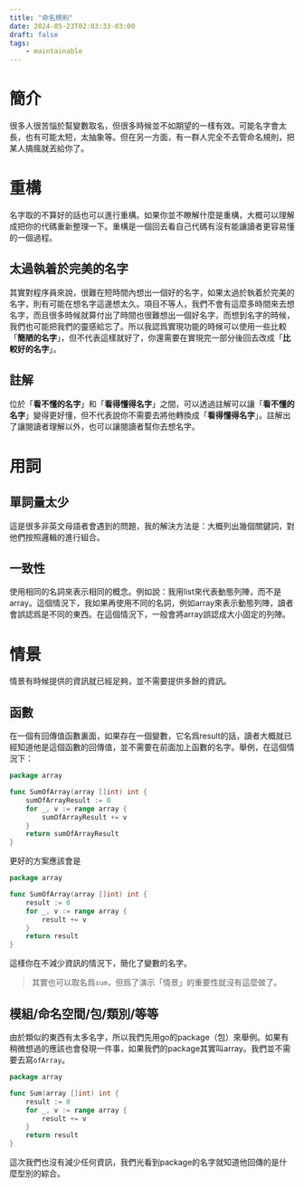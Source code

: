```yaml
---
title: "命名規則"
date: 2024-05-23T02:03:33-03:00
draft: false 
tags:
    - maintainable 
---
```


# 簡介

很多人很苦惱於幫變數取名，但很多時候並不如期望的一樣有效。可能名字會太長，也有可能太短，太抽象等。但在另一方面，有一群人完全不去管命名規則，把某人搞瘋就丟給你了。

# 重構

名字取的不算好的話也可以進行重構。如果你並不瞭解什麼是重構，大概可以理解成把你的代碼重新整理一下。重構是一個回去看自己代碼有沒有能讓讀者更容易懂的一個過程。

## 太過執着於完美的名字

其實對程序員來說，很難在短時間內想出一個好的名字，如果太過於執着於完美的名字，則有可能在想名字這邊想太久。項目不等人，我們不會有這麼多時間來去想名字，而且很多時候就算付出了時間也很難想出一個好名字，而想到名字的時候，我們也可能把我們的靈感給忘了。所以我認爲實現功能的時候可以使用一些比較「**簡陋的名字**」，但不代表這樣就好了，你還需要在實現完一部分後回去改成「**比較好的名字**」。

## 註解

位於「**看不懂的名字**」和「**看得懂得名字**」之間，可以透過註解可以讓「**看不懂的名字**」變得更好懂，但不代表說你不需要去將他轉換成「**看得懂得名字**」。註解出了讓閱讀者理解以外，也可以讓閱讀者幫你去想名字。

# 用詞 

## 單詞量太少

這是很多非英文母語者會遇到的問題，我的解決方法是：大概列出幾個關鍵詞，對他們按照邏輯的進行組合。

## 一致性

使用相同的名詞來表示相同的概念。例如說：我用list來代表動態列陣，而不是array。這個情況下，我如果再使用不同的名詞，例如array來表示動態列陣，讀者會誤認爲是不同的東西。在這個情況下，一般會將array誤認成大小固定的列陣。

# 情景

情景有時候提供的資訊就已經足夠，並不需要提供多餘的資訊。

## 函數

在一個有回傳值函數裏面，如果存在一個變數，它名爲result的話，讀者大概就已經知道他是這個函數的回傳值，並不需要在前面加上函數的名字。舉例，在這個情況下：

```go
package array

func SumOfArray(array []int) int {
    sumOfArrayResult := 0
    for _, v := range array {
        sumOfArrayResult += v
    }
    return sumOfArrayResult
}
```

更好的方案應該會是

```go
package array

func SumOfArray(array []int) int {
    result := 0
    for _, v := range array {
        result += v
    }
    return result
}
```

這樣你在不減少資訊的情況下，簡化了變數的名字。

> 其實也可以取名爲`sum`，但爲了演示「情景」的重要性就沒有這麼做了。

## 模組/命名空間/包/類別/等等

由於類似的東西有太多名字，所以我們先用go的package（包）來舉例。如果有稍微想過的應該也會發現一件事，如果我們的package其實叫array。我們並不需要去寫`ofArray`。

```go
package array

func Sum(array []int) int {
    result := 0
    for _, v := range array {
        result += v
    }
    return result
}
```

這次我們也沒有減少任何資訊，我們光看到package的名字就知道他回傳的是什麼型別的綜合。
